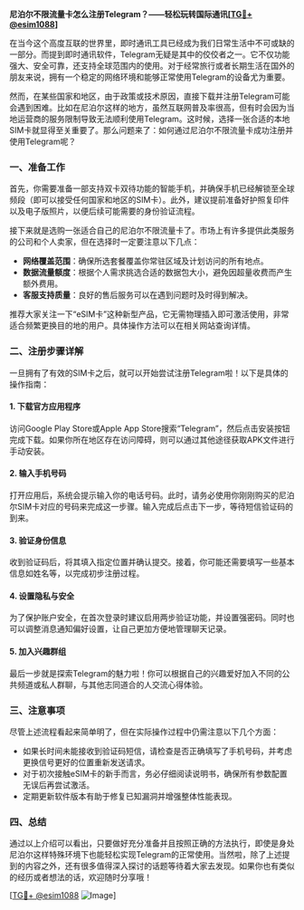 **尼泊尔不限流量卡怎么注册Telegram？——轻松玩转国际通讯[[TG💪+ @esim1088](https://t.me/s/esim1088)]**

在当今这个高度互联的世界里，即时通讯工具已经成为我们日常生活中不可或缺的一部分。而提到即时通讯软件，Telegram无疑是其中的佼佼者之一。它不仅功能强大、安全可靠，还支持全球范围内的使用。对于经常旅行或者长期生活在国外的朋友来说，拥有一个稳定的网络环境和能够正常使用Telegram的设备尤为重要。

然而，在某些国家和地区，由于政策或技术原因，直接下载并注册Telegram可能会遇到困难。比如在尼泊尔这样的地方，虽然互联网普及率很高，但有时会因为当地运营商的服务限制导致无法顺利使用Telegram。这时候，选择一张合适的本地SIM卡就显得至关重要了。那么问题来了：如何通过尼泊尔不限流量卡成功注册并使用Telegram呢？

### 一、准备工作

首先，你需要准备一部支持双卡双待功能的智能手机，并确保手机已经解锁至全球频段（即可以接受任何国家和地区的SIM卡）。此外，建议提前准备好护照复印件以及电子版照片，以便后续可能需要的身份验证流程。

接下来就是选购一张适合自己的尼泊尔不限流量卡了。市场上有许多提供此类服务的公司和个人卖家，但在选择时一定要注意以下几点：

- **网络覆盖范围**：确保所选套餐覆盖你常驻区域及计划访问的所有地点。
- **数据流量额度**：根据个人需求挑选合适的数据包大小，避免因超量收费而产生额外费用。
- **客服支持质量**：良好的售后服务可以在遇到问题时及时得到解决。

推荐大家关注一下“eSIM卡”这种新型产品，它无需物理插入即可激活使用，非常适合频繁更换目的地的用户。具体操作方法可以在相关网站查询详情。

### 二、注册步骤详解

一旦拥有了有效的SIM卡之后，就可以开始尝试注册Telegram啦！以下是具体的操作指南：

#### 1. 下载官方应用程序
访问Google Play Store或Apple App Store搜索“Telegram”，然后点击安装按钮完成下载。如果你所在地区存在访问障碍，则可以通过其他途径获取APK文件进行手动安装。

#### 2. 输入手机号码
打开应用后，系统会提示输入你的电话号码。此时，请务必使用你刚刚购买的尼泊尔SIM卡对应的号码来完成这一步骤。输入完成后点击下一步，等待短信验证码的到来。

#### 3. 验证身份信息
收到验证码后，将其填入指定位置并确认提交。接着，你可能还需要填写一些基本信息如姓名等，以完成初步注册过程。

#### 4. 设置隐私与安全
为了保护账户安全，在首次登录时建议启用两步验证功能，并设置强密码。同时也可以调整消息通知偏好设置，让自己更加方便地管理聊天记录。

#### 5. 加入兴趣群组
最后一步就是探索Telegram的魅力啦！你可以根据自己的兴趣爱好加入不同的公共频道或私人群聊，与其他志同道合的人交流心得体验。

### 三、注意事项

尽管上述流程看起来简单明了，但在实际操作过程中仍需注意以下几个方面：

- 如果长时间未能接收到验证码短信，请检查是否正确填写了手机号码，并考虑更换信号更好的位置重新发送请求。
- 对于初次接触eSIM卡的新手而言，务必仔细阅读说明书，确保所有参数配置无误后再尝试激活。
- 定期更新软件版本有助于修复已知漏洞并增强整体性能表现。

### 四、总结

通过以上介绍可以看出，只要做好充分准备并且按照正确的方法执行，即使是身处尼泊尔这样特殊环境下也能轻松实现Telegram的正常使用。当然啦，除了上述提到的内容之外，还有很多值得深入探讨的话题等待着大家去发现。如果你也有类似的经历或者想法的话，欢迎随时分享哦！

[[TG💪+ @esim1088](https://t.me/s/esim1088) ![Image](https://i.postimg.cc/4NQfJmqS/Snipaste-2025-05-13-00-14-12.png)]